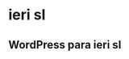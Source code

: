<!-- ![alt text](https://mir-s3-cdn-cf.behance.net/project_modules/max_1200/ee16c08487183.562a6a58931a4.jpg "Cortinas Romera") -->

# ieri sl
## WordPress para ieri sl

<!-- Para saber más sobre este proyecto visita mi [portafolio de Behance](https://www.behance.net/gallery/8487183/COMERCIAL-ROMERA  "Cortinas Romera en Behance") -->
